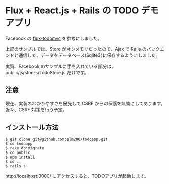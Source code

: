 # Flux + React.js + Rails の TODO デモアプリ

Facebook の [flux-todomvc](https://github.com/facebook/flux/tree/master/examples/flux-todomvc) を参考にしました。

上記のサンプルでは、Store がオンメモリだったので、Ajax で Rails のバックエンドと通信して、データをデータベース(Sqlite3)に保存するようにしました。

実質、Facebook のサンプルに手を入れている部分は、public/js/stores/TodoStore.js だけです。

## 注意
現在、実装のわかりやすさを優先して CSRF からの保護を無効にしてあります。近々、CSRF 対策を行う予定。

## インストール方法

```
$ git clone git@github.com:elm200/todoapp.git
$ cd todoapp
$ rake db:migrate
$ cd public
$ npm install
$ cd ..
$ rails s
```

http://localhost:3000/ にアクセスすると、TODOアプリが起動します。
